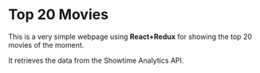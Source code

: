 # Top 20 Movies

This is a very simple webpage using **React+Redux** for showing the top 20 movies of the moment.

It retrieves the data from the Showtime Analytics API.
